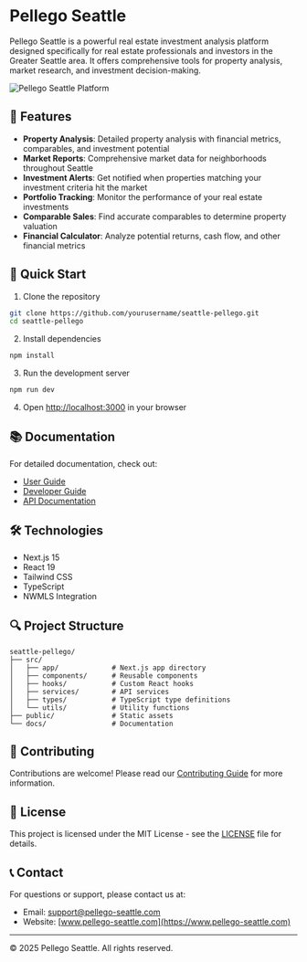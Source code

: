 # Pellego Seattle

Pellego Seattle is a powerful real estate investment analysis platform designed specifically for real estate professionals and investors in the Greater Seattle area. It offers comprehensive tools for property analysis, market research, and investment decision-making.

![Pellego Seattle Platform](https://images.unsplash.com/photo-1560518883-ce09059eeffa?q=80&w=2070)

## 🏢 Features

- **Property Analysis**: Detailed property analysis with financial metrics, comparables, and investment potential
- **Market Reports**: Comprehensive market data for neighborhoods throughout Seattle
- **Investment Alerts**: Get notified when properties matching your investment criteria hit the market
- **Portfolio Tracking**: Monitor the performance of your real estate investments
- **Comparable Sales**: Find accurate comparables to determine property valuation
- **Financial Calculator**: Analyze potential returns, cash flow, and other financial metrics

## 🚀 Quick Start

1. Clone the repository
```bash
git clone https://github.com/yourusername/seattle-pellego.git
cd seattle-pellego
```

2. Install dependencies
```bash
npm install
```

3. Run the development server
```bash
npm run dev
```

4. Open [http://localhost:3000](http://localhost:3000) in your browser

## 📚 Documentation

For detailed documentation, check out:
- [User Guide](docs/USER_GUIDE.md)
- [Developer Guide](docs/DEVELOPER_GUIDE.md)
- [API Documentation](docs/API.md)

## 🛠️ Technologies

- Next.js 15
- React 19
- Tailwind CSS
- TypeScript
- NWMLS Integration

## 🔍 Project Structure

```
seattle-pellego/
├── src/
│   ├── app/             # Next.js app directory
│   ├── components/      # Reusable components
│   ├── hooks/           # Custom React hooks
│   ├── services/        # API services
│   ├── types/           # TypeScript type definitions
│   └── utils/           # Utility functions
├── public/              # Static assets
└── docs/                # Documentation
```

## 🤝 Contributing

Contributions are welcome! Please read our [Contributing Guide](CONTRIBUTING.md) for more information.

## 📄 License

This project is licensed under the MIT License - see the [LICENSE](LICENSE) file for details.

## 📞 Contact

For questions or support, please contact us at:
- Email: support@pellego-seattle.com
- Website: [www.pellego-seattle.com](https://www.pellego-seattle.com)

---

© 2025 Pellego Seattle. All rights reserved.
